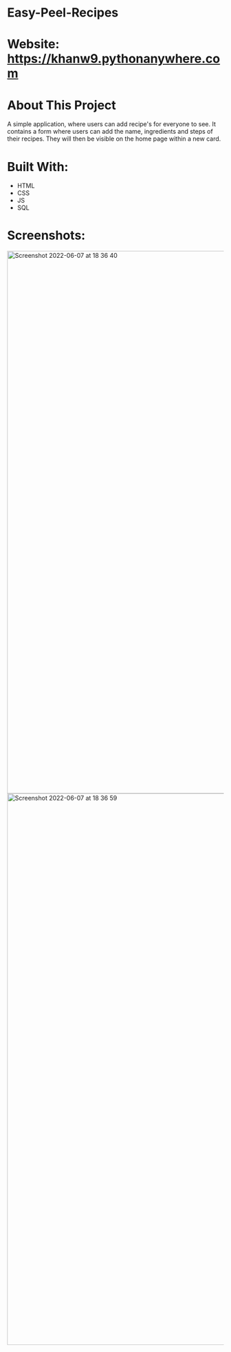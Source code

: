 # Easy-Peel-Recipes

# Website: https://khanw9.pythonanywhere.com

# About This Project

A simple application, where users can add recipe's for everyone to see. 
It contains a form where users can add the name, ingredients and steps of their recipes. 
They will then be visible on the home page within a new card.

# Built With:

- HTML
- CSS
- JS
- SQL

# Screenshots:

<img width="1259" alt="Screenshot 2022-06-07 at 18 36 40" src="https://user-images.githubusercontent.com/60042016/172446993-ebaed119-1a2b-44be-8922-42a68ff7edb8.png">
<img width="1280" alt="Screenshot 2022-06-07 at 18 36 59" src="https://user-images.githubusercontent.com/60042016/172447069-3341fece-2d05-454f-a70c-5c0a8d401dbd.png">
